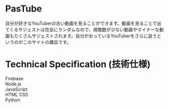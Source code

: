# PasTube
自分が好きなYouTuberの古い動画を見ることができます。動画を見ることで出てくるサジェストは完全にランダムなので、視聴数が少ない動画やマイナーな動画もたくさんサジェストされます。自分がおっているYouTuberをさらに追うというのがこのサイトの趣旨です。

# Technical Specification (技術仕様)
Firebase  
Node.js  
JavaScript  
HTML CSS  
Python  
